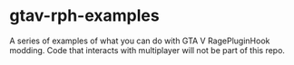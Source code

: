 # gtav-rph-examples
A series of examples of what you can do with GTA V RagePluginHook modding. Code that interacts with multiplayer will not be part of this repo.
